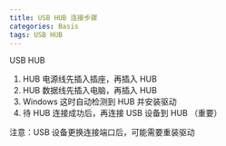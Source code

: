 ```yaml
---
title: USB HUB 连接步骤
categories: Basis
tags: USB HUB
---
```


USB HUB

<!--more-->

1. HUB 电源线先插入插座，再插入 HUB
2. HUB 数据线先插入电脑，再插入 HUB
3. Windows 这时自动检测到 HUB 并安装驱动
4. 待 HUB 连接成功后，再连接 USB 设备到 HUB （重要）

注意：USB 设备更换连接端口后，可能需要重装驱动
